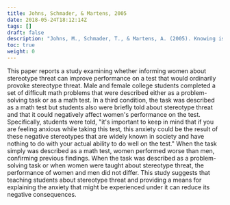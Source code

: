 ```yaml
---
title: Johns, Schmader, & Martens, 2005
date: 2018-05-24T18:12:14Z
tags: []
draft: false
description: "Johns, M., Schmader, T., & Martens, A. (2005). Knowing is half the battle: Teaching stereotype threat as a means of improving women's math performance. *Psychological Science, 16,* 175-179."
toc: true
weight: 0
---
```


This paper reports a study examining whether informing women about stereotype threat can improve performance on a test that would ordinarily provoke stereotype threat. Male and female college students completed a set of difficult math problems that were described either as a problem-solving task or as a math test. In a third condition, the task was described as a math test but students also were briefly told about stereotype threat and that it could negatively affect women's performance on the test. Specifically, students were told, "it's important to keep in mind that if you are feeling anxious while taking this test, this anxiety could be the result of these negative stereotypes that are widely known in society and have nothing to do with your actual ability to do well on the test." When the task simply was described as a math test, women performed worse than men, confirming previous findings. When the task was described as a problem-solving task or when women were taught about stereotype threat, the performance of women and men did not differ. This study suggests that teaching students about stereotype threat and providing a means for explaining the anxiety that might be experienced under it can reduce its negative consequences.
